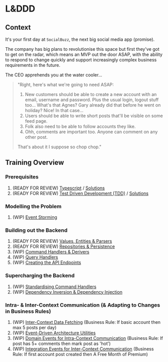 # L&DDD

## Context

It's your first day at `SocialBuzz`, the next big social media app (promise).

The company has big plans to revolutionise this space but first they've got to get on the radar, which means an MVP out the door ASAP, with the ability to respond to change quickly and support increasingly complex business requirements in the future.

The CEO apprehends you at the water cooler...

> "Right, here's what we're going to need ASAP:
>
> 1. New customers should be able to create a new account with an email, username and password. Plus the usual login, logout stuff too... What's that Agnes? Gary already did that before he went on holiday? Nice! In that case...
> 2. Users should be able to write short posts that'll be visible on some feed page.
> 3. Folk also need to be able to follow accounts they like.
> 4. Ohh, comments are important too. Anyone can comment on any other post.
>
> That's about it I suppose so chop chop."

## Training Overview

### Prerequisites

1. (READY FOR REVIEW) [Typescript](https://github.com/PensionBee/l-and-ddd/tree/typescript) / [Solutions](https://github.com/PensionBee/l-and-ddd/tree/typescript-solutions)
2. (READY FOR REVIEW) [Test Driven Development (TDD)](https://github.com/PensionBee/l-and-ddd/tree/tdd) / [Solutions](https://github.com/PensionBee/l-and-ddd/tree/tdd-solutions)

### Modelling the Problem

1. (WIP) [Event Storming](https://github.com/PensionBee/l-and-ddd/tree/values-entities-and-parsers)

### Building out the Backend

1. (READY FOR REVIEW) [Values, Entities & Parsers](https://github.com/PensionBee/l-and-ddd/tree/values-entities-and-parsers)
2. (READY FOR REVIEW) [Repositories & Persistence](https://github.com/PensionBee/l-and-ddd/tree/repositories-and-persistence)
3. (WIP) [Command Handlers & Derivers](https://github.com/PensionBee/l-and-ddd/tree/command-handlers-and-derivers)
4. (WIP) [Query Handlers](https://github.com/PensionBee/l-and-ddd/tree/query-handlers)
5. (WIP) [Creating the API Endpoints](https://github.com/PensionBee/l-and-ddd/tree/api-endpoints)

### Supercharging the Backend

1. (WIP) [Standardising Command Handlers](https://github.com/PensionBee/l-and-ddd/tree/standardising-command-handlers)
2. (WIP) [Dependency Inversion & Dependency Injection](https://github.com/PensionBee/l-and-ddd/tree/dependency-inversion-injection)

### Intra- & Inter-Context Communication (& Adapting to Changes in Business Rules)

1. (WIP) [Inter-Context Data Fetching](https://github.com/PensionBee/l-and-ddd/tree/inter-context-data-fetching) (Business Rule: If basic account then max 5 posts per day)
2. (WIP) [Event-Driven Architecture Utilities](https://github.com/PensionBee/l-and-ddd/tree/event-driven-architecture-utils)
3. (WIP) [Domain Events for Intra-Context Communication](https://github.com/PensionBee/l-and-ddd/tree/domain-events) (Business Rule: If post has 5+ comments then mark post as 'hot')
4. (WIP) [Integration Events for Inter-Context Communication](https://github.com/PensionBee/l-and-ddd/tree/integration-events) (Business Rule: If first account post created then A Free Month of Premium)
